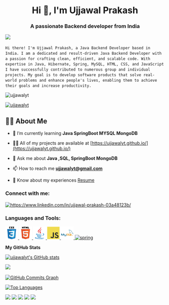 <h1 align="center">Hi 👋, I'm Ujjawal Prakash</h1>
<h3 align="center">A passionate Backend developer from India</h3>

<img src="https://camo.githubusercontent.com/2b526261e88935a5671e4a20a23e230c06dc6e9192706fa9d40190bf0f58a050/68747470733a2f2f692e70696e696d672e636f6d2f6f726967696e616c732f66612f37622f34622f66613762346264633362326637336537343965356332633634366434616531332e676966"/>


`Hi there! I'm Ujjawal Prakash, a Java Backend Developer based in India. I am a dedicated and result-driven Java Backend Developer with a passion for crafting clean, efficient, and scalable code. With expertise in Java, Hibernate, Spring, MySQL, HTML, CSS, and JavaScript
I have successfully contributed to numerous group and individual projects. My goal is to develop software products that solve real-world problems and enhance people's lives, enabling them to achieve their goals and increase productivity.`

<p align="left"> <img src="https://komarev.com/ghpvc/?username=ujjawalyt&label=Profile%20views&color=0e75b6&style=flat" alt="ujjawalyt" /> </p>

<p align="left"> <a href="https://github.com/ryo-ma/github-profile-trophy"><img src="https://github-profile-trophy.vercel.app/?username=ujjawalyt" alt="ujjawalyt" /></a> </p>


## 🙋‍♂️ About Me
- 🌱 I’m currently learning **Java SpringBoot MYSQL MongoDB**

- 👨‍💻 All of my projects are available at [https://ujjawalyt.github.io/](https://ujjawalyt.github.io/)

- 💬 Ask me about **Java ,SQL, SpringBoot MongoDB**

- 📫 How to reach me **ujjawalyt@gmail.com**

- 📄 Know about my experiences [Resume](https://drive.google.com/drive/folders/1rmsM0WQxjQATLjXN6Y5WStaE-Hr6A7k5?usp=sharing)

<h3 align="left">Connect with me:</h3>
<p align="left">
<a href="https://www.linkedin.com/in/ujjawal-prakash/" target="blank"><img align="center" src="https://raw.githubusercontent.com/rahuldkjain/github-profile-readme-generator/master/src/images/icons/Social/linked-in-alt.svg" alt="https://www.linkedin.com/in/ujjawal-prakash-03a48123b/" height="30" width="40" /></a>
</p>

<h3 align="left">Languages and Tools:</h3>
<p align="left"> <a href="https://www.w3schools.com/css/" target="_blank" rel="noreferrer"> <img src="https://raw.githubusercontent.com/devicons/devicon/master/icons/css3/css3-original-wordmark.svg" alt="css3" width="40" height="40"/> </a> <a href="https://www.w3.org/html/" target="_blank" rel="noreferrer"> <img src="https://raw.githubusercontent.com/devicons/devicon/master/icons/html5/html5-original-wordmark.svg" alt="html5" width="40" height="40"/> </a> <a href="https://www.java.com" target="_blank" rel="noreferrer"> <img src="https://raw.githubusercontent.com/devicons/devicon/master/icons/java/java-original.svg" alt="java" width="40" height="40"/> </a> <a href="https://developer.mozilla.org/en-US/docs/Web/JavaScript" target="_blank" rel="noreferrer"> <img src="https://raw.githubusercontent.com/devicons/devicon/master/icons/javascript/javascript-original.svg" alt="javascript" width="40" height="40"/> </a> <a href="https://www.mysql.com/" target="_blank" rel="noreferrer"> <img src="https://raw.githubusercontent.com/devicons/devicon/master/icons/mysql/mysql-original-wordmark.svg" alt="mysql" width="40" height="40"/> </a> <a href="https://spring.io/" target="_blank" rel="noreferrer"> <img src="https://www.vectorlogo.zone/logos/springio/springio-icon.svg" alt="spring" width="40" height="40"/> </a> </p>
<!-- 
<p><img align="left" src="https://github-readme-stats.vercel.app/api/top-langs?username=ujjawalyt&show_icons=true&locale=en&layout=compact" alt="ujjawalyt" /></p>

<p>&nbsp;<img align="center" src="https://github-readme-stats.vercel.app/api?username=ujjawalyt&show_icons=true&locale=en" alt="ujjawalyt" /></p>

<p><img align="center" src="https://github-readme-streak-stats.herokuapp.com/?user=ujjawalyt&" alt="ujjawalyt" /></p> -->


<b>My GitHub Stats</b>

<a href="http://www.github.com/ujjawalyt"><img src="https://github-readme-stats.vercel.app/api?username=ujjawalyt&show_icons=true&hide=&count_private=true&title_color=22c55e&text_color=facc15&icon_color=ec4899&bg_color=0f172a&hide_border=true&show_icons=true" alt="ujjawalyt's GitHub stats" /></a>

<a href="http://www.github.com/ujjawalyt"><img src="https://github-readme-streak-stats.herokuapp.com/?user=ujjawalyt&stroke=facc15&background=0f172a&ring=22c55e&fire=22c55e&currStreakNum=facc15&currStreakLabel=22c55e&sideNums=facc15&sideLabels=facc15&dates=facc15&hide_border=true" /></a>

<a href="http://www.github.com/ujjawalyt"><img src="https://github-readme-activity-graph.cyclic.app/graph?username=ujjawalyt&bg_color=0f172a&color=facc15&line=ec4899&point=facc15&area_color=0f172a&area=true&hide_border=true&custom_title=GitHub%20Commits%20Graph" alt="GitHub Commits Graph" /></a>

<a href="https://github.com/ujjawalyt" align="left"><img src="https://github-readme-stats.vercel.app/api/top-langs/?username=ujjawalyt&langs_count=10&title_color=22c55e&text_color=facc15&icon_color=ec4899&bg_color=0f172a&hide_border=true&locale=en&custom_title=Top%20Languages" alt="Top Languages" /></a>

![](https://github-profile-summary-cards.vercel.app/api/cards/profile-details?username=ujjawalyt&theme=solarized_dark)
![](https://github-profile-summary-cards.vercel.app/api/cards/most-commit-language?username=ujjawalyt&theme=solarized_dark)
![](https://github-profile-summary-cards.vercel.app/api/cards/repos-per-language?username=ujjawalyt&theme=solarized_dark)
![](https://github-profile-summary-cards.vercel.app/api/cards/stats?username=ujjawalyt&theme=solarized_dark)
![](https://github-profile-summary-cards.vercel.app/api/cards/productive-time?username=ujjawalyt&theme=solarized_dark)
